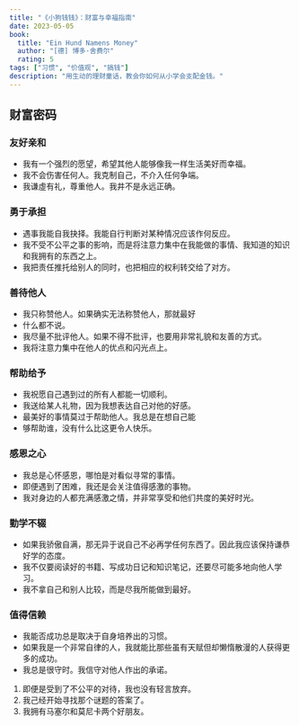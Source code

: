 ```yaml
---
title: "《小狗钱钱》：财富与幸福指南"
date: 2023-05-05
book:
  title: "Ein Hund Namens Money"
  author: "[德] 博多·舍费尔"
  rating: 5
tags: ["习惯", "价值观", "搞钱"]
description: "用生动的理财童话，教会你如何从小学会支配金钱。"
---
```


## 财富密码

### 友好亲和

- 我有一个强烈的愿望，希望其他人能够像我一样生活美好而幸福。
- 我不会伤害任何人。我克制自己，不介入任何争端。
- 我谦虛有礼，尊重他人。我井不是永远正确。

### 勇于承担

- 遇事我能自我抉择。我能自行判断对某种情况应该作何反应。
- 我不受不公平之事的影响，而是将注意力集中在我能做的事情、我知道的知识和我拥有的东西之上。
- 我把责任推托给别人的同时，也把相应的权利转交给了对方。

### 善待他人

- 我只称赞他人。如果确实无法称赞他人，那就最好
- 什么都不说。
- 我尽量不批评他人。如果不得不批评，也要用非常礼貌和友善的方式。
- 我将注意力集中在他人的优点和闪光点上。

### 帮助给予

- 我祝愿自己遇到过的所有人都能一切顺利。
- 我送给某人礼物，因为我想表达自己对他的好感。
- 最美好的事情莫过于帮助他人。我总是在想自己能
- 够帮助谁，没有什么比这更令人快乐。

### 感恩之心

- 我总是心怀感恩，哪怕是对看似寻常的事情。
- 即便遇到了困难，我还是会关注值得感激的事物。
- 我对身边的人都充满感激之情，并非常享受和他们共度的美好时光。

### 勤学不辍

- 如果我骄傲自满，那无异于说自己不必再学任何东西了。因此我应该保持谦恭好学的态度。
- 我不仅要阅读好的书籍、写成功日记和知识笔记，还要尽可能多地向他人学习。
- 我不拿自己和别人比较，而是尽我所能做到最好。

### 值得信赖

- 我能否成功总是取决于自身培养出的习惯。
- 如果我是一个非常自律的人，我就能比那些虽有天赋但却懒惰散漫的人获得更多的成功。
- 我总是很守时。我信守对他人作出的承诺。

1. 即便是受到了不公平的对待，我也没有轻言放弃。
2. 我己经开始寻找那个谜题的答案了。
3. 我拥有马塞尔和莫尼卡两个好朋友。